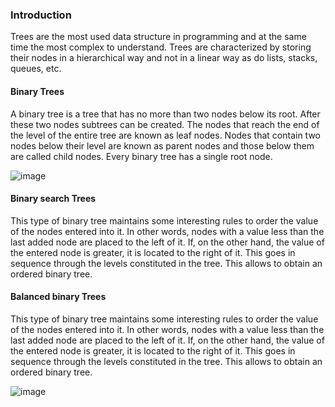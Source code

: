### Introduction

Trees are the most used data structure in programming and at the same time the most complex to understand. Trees are characterized by storing their nodes in a hierarchical way and not in a linear way as do lists, stacks, queues, etc.
#### Binary Trees
A binary tree is a tree that has no more than two nodes below its root. After these two nodes subtrees can be created. The nodes that reach the end of the level of the entire tree are known as leaf nodes. Nodes that contain two nodes below their level are known as parent nodes and those below them are called child nodes. Every binary tree has a single root node.

![image](https://user-images.githubusercontent.com/38995873/179334715-3c30db01-1422-46fa-95c4-958abf55a987.png)

#### Binary search Trees
This type of binary tree maintains some interesting rules to order the value of the nodes entered into it. In other words, nodes with a value less than the last added node are placed to the left of it. If, on the other hand, the value of the entered node is greater, it is located to the right of it. This goes in sequence through the levels constituted in the tree. This allows to obtain an ordered binary tree.

#### Balanced binary Trees
This type of binary tree maintains some interesting rules to order the value of the nodes entered into it. In other words, nodes with a value less than the last added node are placed to the left of it. If, on the other hand, the value of the entered node is greater, it is located to the right of it. This goes in sequence through the levels constituted in the tree. This allows to obtain an ordered binary tree.

![image](https://user-images.githubusercontent.com/38995873/179334901-4345c232-2736-4d6c-b1ca-7efadda92776.png)


